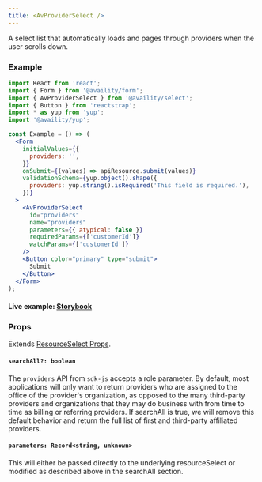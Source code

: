```yaml
---
title: <AvProviderSelect />
---
```


A select list that automatically loads and pages through providers when the user scrolls down.

### Example

```jsx
import React from 'react';
import { Form } from '@availity/form';
import { AvProviderSelect } from '@availity/select';
import { Button } from 'reactstrap';
import * as yup from 'yup';
import '@availity/yup';

const Example = () => (
  <Form
    initialValues={{
      providers: '',
    }}
    onSubmit={(values) => apiResource.submit(values)}
    validationSchema={yup.object().shape({
      providers: yup.string().isRequired('This field is required.'),
    })}
  >
    <AvProviderSelect
      id="providers"
      name="providers"
      parameters={{ atypical: false }}
      requiredParams={['customerId']}
      watchParams={['customerId']}
    />
    <Button color="primary" type="submit">
      Submit
    </Button>
  </Form>
);
```

#### Live example: [Storybook](https://availity.github.io/availity-react/storybook/?path=/story/formik-select-resources--avProviderselect)

### Props

Extends [ResourceSelect Props](/form/select/components/resource-select/#props).

#### `searchAll?: boolean`

The `providers` API from `sdk-js` accepts a role parameter. By default, most applications will only want to return providers who are assigned to the office of the provider's organization, as opposed to the many third-party providers and organizations that they may do business with from time to time as billing or referring providers. If searchAll is true, we will remove this default behavior and return the full list of first and third-party affiliated providers.

#### `parameters: Record<string, unknown>`

This will either be passed directly to the underlying resourceSelect or modified as described above in the searchAll section.
